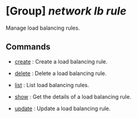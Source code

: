 # [Group] _network lb rule_

Manage load balancing rules.

## Commands

- [create](/Commands/network/lb/rule/_create.md)
: Create a load balancing rule.

- [delete](/Commands/network/lb/rule/_delete.md)
: Delete a load balancing rule.

- [list](/Commands/network/lb/rule/_list.md)
: List load balancing rules.

- [show](/Commands/network/lb/rule/_show.md)
: Get the details of a load balancing rule.

- [update](/Commands/network/lb/rule/_update.md)
: Update a load balancing rule.
